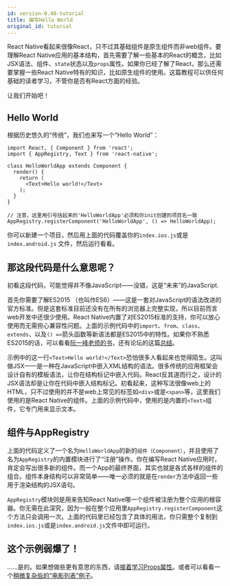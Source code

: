 ```yaml
---
id: version-0.48-tutorial
title: 编写Hello World
original_id: tutorial
---
```


React Native看起来很像React，只不过其基础组件是原生组件而非web组件。要理解React Native应用的基本结构，首先需要了解一些基本的React的概念，比如JSX语法、组件、`state`状态以及`props`属性。如果你已经了解了React，那么还需要掌握一些React Native特有的知识，比如原生组件的使用。这篇教程可以供任何基础的读者学习，不管你是否有React方面的经验。

让我们开始吧！

## Hello World

根据历史悠久的“传统”，我们也来写一个“Hello World”：

```ReactNativeWebPlayer
import React, { Component } from 'react';
import { AppRegistry, Text } from 'react-native';

class HelloWorldApp extends Component {
  render() {
    return (
      <Text>Hello world!</Text>
    );
  }
}

// 注意，这里用引号括起来的'HelloWorldApp'必须和你init创建的项目名一致
AppRegistry.registerComponent('HelloWorldApp', () => HelloWorldApp);
```

你可以新建一个项目，然后用上面的代码覆盖你的`index.ios.js`或是`index.android.js` 文件，然后运行看看。

## 那这段代码是什么意思呢？

初看这段代码，可能觉得并不像JavaScript——没错，这是“未来”的JavaScript.           

首先你需要了解ES2015 （也叫作ES6）——这是一套对JavaScript的语法改进的官方标准。但是这套标准目前还没有在所有的浏览器上完整实现，所以目前而言web开发中还很少使用。React Native内置了对ES2015标准的支持，你可以放心使用而无需担心兼容性问题。上面的示例代码中的`import`、`from`、`class`、`extends`、以及`() =>`箭头函数等新语法都是ES2015中的特性。如果你不熟悉ES2015的话，可以看看[阮一峰老师的书](http://es6.ruanyifeng.com/)，还有论坛的这篇[总结](http://bbs.reactnative.cn/topic/15)。

示例中的这一行`<Text>Hello world!</Text>`恐怕很多人看起来也觉得陌生。这叫做JSX——是一种在JavaScript中嵌入XML结构的语法。很多传统的应用框架会设计自有的模板语法，让你在结构标记中嵌入代码。React反其道而行之，设计的JSX语法却是让你在代码中嵌入结构标记。初看起来，这种写法很像web上的HTML，只不过使用的并不是web上常见的标签如`<div>`或是`<span>`等，这里我们使用的是React Native的组件。上面的示例代码中，使用的是内置的`<Text>`组件，它专门用来显示文本。

## 组件与AppRegistry

上面的代码定义了一个名为`HelloWorldApp`的新的`组件（Component）`，并且使用了名为`AppRegistry`的内置模块进行了“注册”操作。你在编写React Native应用时，肯定会写出很多新的组件。而一个App的最终界面，其实也就是各式各样的组件的组合。组件本身结构可以非常简单——唯一必须的就是在`render`方法中返回一些用于渲染结构的JSX语句。

`AppRegistry`模块则是用来告知React Native哪一个组件被注册为整个应用的根容器。你无需在此深究，因为一般在整个应用里`AppRegistry.registerComponent`这个方法只会调用一次。上面的代码里已经包含了具体的用法，你只需整个复制到`index.ios.js`或是`index.android.js`文件中即可运行。

## 这个示例弱爆了！

……是的。如果想做些更有意思的东西，请[接着学习Props属性](props.html)。或者可以看看一个[稍微复杂些的“电影列表”例子](sample-application-movies.html)。
